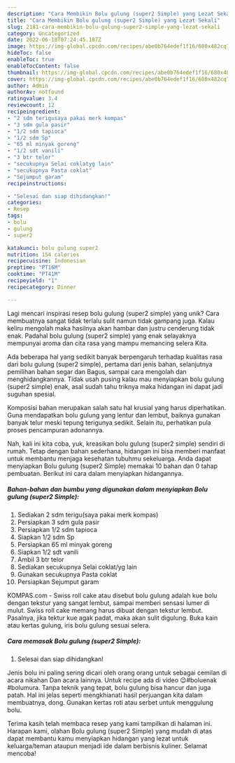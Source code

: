 ```yaml
---
description: "Cara Membikin Bolu gulung (super2 Simple) yang Lezat Sekali"
title: "Cara Membikin Bolu gulung (super2 Simple) yang Lezat Sekali"
slug: 2181-cara-membikin-bolu-gulung-super2-simple-yang-lezat-sekali
category: Uncategorized
date: 2022-06-18T07:24:45.187Z
image: https://img-global.cpcdn.com/recipes/abe0b764edef1f16/680x482cq70/bolu-gulung-super2-simple-foto-resep-utama.jpg
hideToc: false
enableToc: true
enableTocContent: false
thumbnail: https://img-global.cpcdn.com/recipes/abe0b764edef1f16/680x482cq70/bolu-gulung-super2-simple-foto-resep-utama.jpg
cover: https://img-global.cpcdn.com/recipes/abe0b764edef1f16/680x482cq70/bolu-gulung-super2-simple-foto-resep-utama.jpg
author: Admin
authorAv: notfound
ratingvalue: 3.4
reviewcount: 12
recipeingredient:
- "2 sdm terigusaya pakai merk kompas"
- "3 sdm gula pasir"
- "1/2 sdm tapioca"
- "1/2 sdm Sp"
- "65 ml minyak goreng"
- "1/2 sdt vanili"
- "3 btr telor"
- "secukupnya Selai coklatyg lain"
- "secukupnya Pasta coklat"
- "Sejumput garam"
recipeinstructions:

- "Selesai dan siap dihidangkan!"
categories:
- Resep
tags:
- bolu
- gulung
- super2

katakunci: bolu gulung super2 
nutrition: 154 calories
recipecuisine: Indonesian
preptime: "PT16M"
cooktime: "PT41M"
recipeyield: "1"
recipecategory: Dinner

---
```





Lagi mencari inspirasi resep bolu gulung (super2 simple) yang unik? Cara membuatnya sangat tidak terlalu sulit namun tidak gampang juga. Kalau keliru mengolah maka hasilnya akan hambar dan justru cenderung tidak enak. Padahal bolu gulung (super2 simple) yang enak selayaknya mempunyai aroma dan cita rasa yang mampu memancing selera Kita.





Ada beberapa hal yang sedikit banyak berpengaruh terhadap kualitas rasa dari bolu gulung (super2 simple), pertama dari jenis bahan, selanjutnya pemilihan bahan segar dan Bagus, sampai cara mengolah dan menghidangkannya. Tidak usah pusing kalau mau menyiapkan bolu gulung (super2 simple) enak,      asal sudah tahu triknya maka hidangan ini dapat jadi suguhan spesial.














Komposisi bahan merupakan salah satu hal krusial yang harus diperhatikan. Guna mendapatkan bolu gulung yang lentur dan lembut, baiknya gunakan banyak telur meski tepung terigunya sedikit. Selain itu, perhatikan pula proses pencampuran adonannya.






Nah, kali ini kita coba, yuk, kreasikan bolu gulung (super2 simple) sendiri di rumah. Tetap dengan bahan sederhana, hidangan ini bisa memberi manfaat untuk membantu menjaga kesehatan tubuhmu sekeluarga. Anda dapat menyiapkan Bolu gulung (super2 Simple) memakai 10 bahan dan 0 tahap pembuatan. Berikut ini cara dalam menyiapkan hidangannya.

<!--inarticleads1-->

##### Bahan-bahan dan bumbu yang digunakan dalam menyiapkan Bolu gulung (super2 Simple):

1. Sediakan 2 sdm terigu(saya pakai merk kompas)
1. Persiapkan 3 sdm gula pasir
1. Persiapkan 1/2 sdm tapioca
1. Siapkan 1/2 sdm Sp
1. Persiapkan 65 ml minyak goreng
1. Siapkan 1/2 sdt vanili
1. Ambil 3 btr telor
1. Sediakan secukupnya Selai coklat/yg lain
1. Gunakan secukupnya Pasta coklat
1. Persiapkan Sejumput garam


KOMPAS.com - Swiss roll cake atau disebut bolu gulung adalah kue bolu dengan tekstur yang sangat lembut, sampai memberi sensasi lumer di mulut. Swiss roll cake memang harus dibuat dengan tekstur lembut. Pasalnya, jika tektur kue agak padat, maka akan sulit digulung. Buka kain atau kertas gulung, iris bolu gulung sesuai selera. 

<!--inarticleads2-->

##### Cara memasak Bolu gulung (super2 Simple):


1. Selesai dan siap dihidangkan!

Jenis bolu ini paling sering dicari oleh orang orang untuk sebagai cemilan di acara nikahan Dan acara lainnya. Untuk recipe ada di video 😉#boluenak #bolumura. Tanpa teknik yang tepat, bolu gulung bisa hancur dan juga patah. Hal ini jelas seperti mengkhianati hasil perjuangan kita dalam membuatnya, dong. Gunakan kertas roti atau serbet untuk menggulung bolu. 

Terima kasih telah membaca resep yang kami tampilkan di halaman ini. Harapan kami, olahan Bolu gulung (super2 Simple) yang mudah di atas dapat membantu kamu menyiapkan hidangan yang lezat untuk keluarga/teman ataupun menjadi ide dalam berbisnis kuliner. Selamat mencoba!
